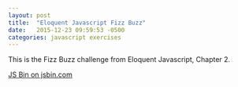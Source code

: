```yaml
---
layout: post
title:  "Eloquent Javascript Fizz Buzz"
date:   2015-12-23 09:59:53 -0500
categories: javascript exercises
---
```


This is the Fizz Buzz challenge from Eloquent Javascript, Chapter 2.

<a class="jsbin-embed" href="http://jsbin.com/nasujupono/embed?js,console">JS Bin on jsbin.com</a><script src="http://static.jsbin.com/js/embed.min.js?3.35.5"></script>
